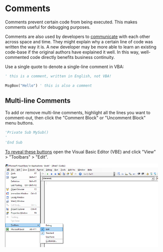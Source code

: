 # Comments

Comments prevent certain code from being executed. This makes comments useful for debugging purposes.

Comments are also used by developers to [communicate](https://docs.microsoft.com/en-us/dotnet/visual-basic/programming-guide/program-structure/comments-in-code) with each other across space and time. They might explain why a certain line of code was written the way it is. A new developer may be more able to learn an existing code-base if the original authors have explained it well. In this way, well-commented code directly benefits business continuity.

Use a single quote to denote a single-line comment in VBA:

```vb
' this is a comment, written in English, not VBA!
```

```vb
MsgBox("Hello") ' this is also a comment
```

## Multi-line Comments

To add or remove multi-line comments, highlight all the lines you want to comment-out, then click the "Comment Block" or "Uncomment Block" menu buttons.

```vb
'Private Sub MySub()
'
'End Sub
```

[To reveal these buttons](https://stackoverflow.com/questions/24001501/does-vba-contain-a-comment-block-syntax) open the Visual Basic Editor (VBE) and click "View" > "Toolbars" > "Edit".

![A screenshot of the user clicking "View" > "Toolbars" > "Edit" in the VBE.](/img/notes/visual-basic/vbe-toolbars-edit.png)
